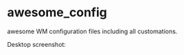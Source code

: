 awesome_config
==============

awesome WM configuration files including all customations.

Desktop screenshot:
